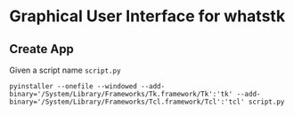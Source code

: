 # Graphical User Interface for whatstk

## Create App
Given a script name `script.py `

```
pyinstaller --onefile --windowed --add-binary='/System/Library/Frameworks/Tk.framework/Tk':'tk' --add-binary='/System/Library/Frameworks/Tcl.framework/Tcl':'tcl' script.py
```
